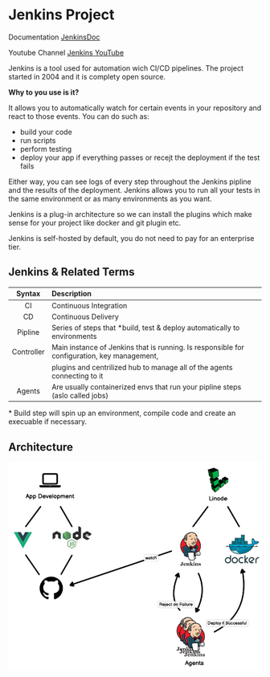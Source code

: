 # Jenkins Project

Documentation [JenkinsDoc](https://www.jenkins.io/doc/)

Youtube Channel [Jenkins YouTube](https://www.youtube.com/channel/UC5JBtmoz7ePk-33ZHimGiDQ)

Jenkins is a tool used for automation wich CI/CD pipelines. The project started in 2004 and it is complety open source.

__Why to you use is it?__

It allows you to automatically watch for certain events in your repository and react to those events. You can do such as:

- build your code
- run scripts
- perform testing
- deploy your app if everything passes or recejt the deployment if the test fails

Either way, you can see logs of every step throughout the Jenkins pipline and the results of the deployment. Jenkins allows you to run all your tests in the same environment or as many environments as you want.

Jenkins is a plug-in architecture so we can install the plugins which make sense for your project like docker and git plugin etc.

Jenkins is self-hosted by default, you do not need to pay for an enterprise tier.

## Jenkins & Related Terms

| Syntax     | Description | 
| :----:     |    :---    | 
| CI         | Continuous Integration | 
| CD         | Continuous Delivery    |
| Pipline    | Series of steps that *build, test & deploy automatically to environments  | 
| Controller | Main instance of Jenkins that is running. Is responsible for configuration, key management, | 
|            |  plugins and centrilized hub to manage all of the agents connecting to it    |
| Agents     | Are usually containerized envs that run your pipline steps (aslo called jobs)    |

\* Build step will spin up an environment, compile code and create an execuable if necessary. 

## Architecture

![arch](./img/arch.png)